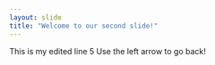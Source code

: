 ```yaml
---
layout: slide
title: "Welcome to our second slide!"
---
```

This is my edited line 5
Use the left arrow to go back!
